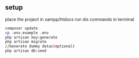 
## setup
place the project in xampp/htdocs
run dis commands in terminal
```bash
composer update
cp .env.example .env
php artisan key:generate
php artisan migrate
//Generate dummy datas(optional)
php artisan db:seed
```
